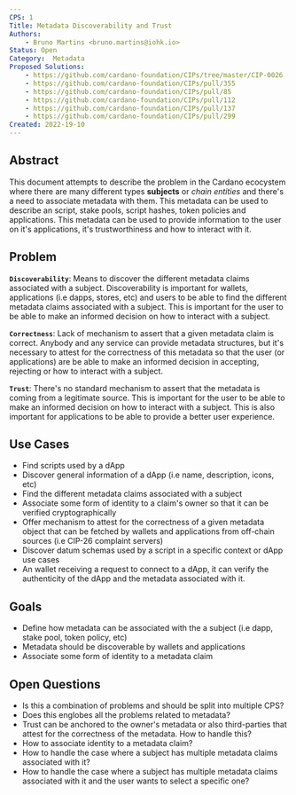 ```yaml
---
CPS: 1
Title: Metadata Discoverability and Trust
Authors: 
    - Bruno Martins <bruno.martins@iohk.io>
Status: Open
Category:  Metadata
Proposed Solutions: 
    - https://github.com/cardano-foundation/CIPs/tree/master/CIP-0026
    - https://github.com/cardano-foundation/CIPs/pull/355
    - https://github.com/cardano-foundation/CIPs/pull/85
    - https://github.com/cardano-foundation/CIPs/pull/112
    - https://github.com/cardano-foundation/CIPs/pull/137
    - https://github.com/cardano-foundation/CIPs/pull/299
Created: 2022-19-10
---
```


## **Abstract**
This document attempts to describe the problem in the Cardano ecocystem where there are many different types **subjects** or *chain entities* and there's a need to associate metadata with them. This metadata can be used to describe an script, stake pools, script hashes, token policies and applications. This metadata can be used to provide information to the user on it's applications, it's trustworthiness and how to interact with it.

## **Problem**
**`Discoverability`**: Means to discover the different metadata claims associated with a subject. Discoverability is important for wallets, applications (i.e dapps, stores, etc) and users to be able to find the different metadata claims associated with a subject. This is important for the user to be able to make an informed decision on how to interact with a subject.

**`Correctness`**: Lack of mechanism to assert that a given metadata claim is correct. Anybody and any service can provide metadata structures, but it's necessary to attest for the correctness of this metadata so that the user (or applications) are be able to make an informed decision in accepting, rejecting or how to interact with a subject.

**`Trust`**: There's no standard mechanism to assert that the metadata is coming from a legitimate source. This is important for the user to be able to make an informed decision on how to interact with a subject. This is also important for applications to be able to provide a better user experience. 

## **Use Cases**
- Find scripts used by a dApp
- Discover general information of a dApp (i.e name, description, icons, etc)
- Find the different metadata claims associated with a subject
- Associate some form of identity to a claim's owner so that it can be verified cryptographically
- Offer mechanism to attest for the correctness of a given metadata object that can be fetched by wallets and applications from off-chain sources (i.e CIP-26 complaint servers)
- Discover datum schemas used by a script in a specific context or dApp use cases
- An wallet receiving a request to connect to a dApp, it can verify the authenticity of the dApp and the metadata associated with it.

## **Goals**
- Define how metadata can be associated with the a subject (i.e dapp, stake pool, token policy, etc)
- Metadata should be discoverable by wallets and applications
- Associate some form of identity to a metadata claim

## **Open Questions**
- Is this a combination of problems and should be split into multiple CPS?
- Does this englobes all the problems related to metadata?
- Trust can be anchored to the owner's metadata or also third-parties that attest for the correctness of the metadata. How to handle this?
- How to associate identity to a metadata claim?
- How to handle the case where a subject has multiple metadata claims associated with it?
- How to handle the case where a subject has multiple metadata claims associated with it and the user wants to select a specific one?